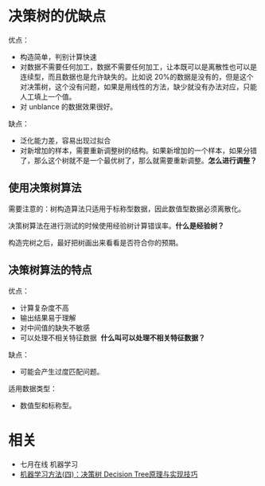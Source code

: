 


# 决策树的优缺点

优点：

- 构造简单，判别计算快速
- 对数据不需要任何加工，数据不需要任何加工，让本既可以是离散性也可以是连续型，而且数据也是允许缺失的。比如说 20%的数据是没有的，但是这个对决策树，这个没有问题，如果是用线性的方法，缺少就没有办法对应，只能人工填上一个值。
- 对 unblance 的数据效果很好。


缺点：

- 泛化能力差，容易出现过拟合
- 对新增加的样本，需要重新调整树的结构。如果新增加的一个样本，如果分错了，那么这个树就不是一个最优树了，那么就需要重新调整。**怎么进行调整？**


## 使用决策树算法


需要注意的：树构造算法只适用于标称型数据，因此数值型数据必须离散化。

决策树算法在进行测试的时候使用经验树计算错误率。**什么是经验树？**

构造完树之后，最好把树画出来看看是否符合你的预期。


## 决策树算法的特点

优点：

* 计算复杂度不高
* 输出结果易于理解
* 对中间值的缺失不敏感
* 可以处理不相关特征数据  **什么叫可以处理不相关特征数据？**


缺点：

* 可能会产生过度匹配问题。


适用数据类型：

* 数值型和标称型。


# 相关


- 七月在线 机器学习
- [机器学习方法(四)：决策树 Decision Tree原理与实现技巧](https://blog.csdn.net/xbinworld/article/details/44660339)
